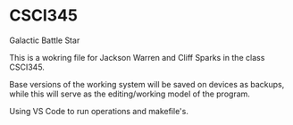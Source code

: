 # CSCI345
Galactic Battle Star


This is a wokring file for Jackson Warren and Cliff Sparks in the class CSCI345.

Base versions of the working system will be saved on devices as backups, while this will serve as the editing/working model of the program.

Using VS Code to run operations and makefile's.
